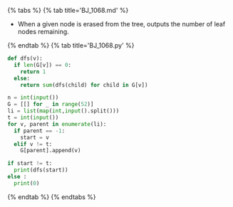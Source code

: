 {% tabs %}
{% tab title='BJ_1068.md' %}

* When a given node is erased from the tree, outputs the number of leaf nodes remaining.

{% endtab %}
{% tab title='BJ_1068.py' %}

```py
def dfs(v):
  if len(G[v]) == 0:
    return 1
  else:
    return sum(dfs(child) for child in G[v])

n = int(input())
G = [[] for _ in range(52)]
li = list(map(int,input().split()))
t = int(input())
for v, parent in enumerate(li):
  if parent == -1:
    start = v
  elif v != t:
    G[parent].append(v)

if start != t:
  print(dfs(start))
else :
  print(0)
```

{% endtab %}
{% endtabs %}